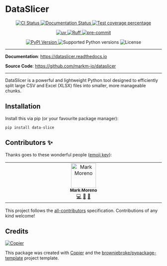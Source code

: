 # DataSlicer

<p align="center">
  <a href="https://github.com/markm-io/dataslicer/actions/workflows/ci.yml?query=branch%3Amain">
    <img src="https://img.shields.io/github/actions/workflow/status/markm-io/dataslicer/ci.yml?branch=main&label=CI&logo=github&style=flat-square" alt="CI Status" >
  </a>
  <a href="https://dataslicer.readthedocs.io">
    <img src="https://img.shields.io/readthedocs/dataslicer.svg?logo=read-the-docs&logoColor=fff&style=flat-square" alt="Documentation Status">
  </a>
  <a href="https://codecov.io/gh/markm-io/dataslicer">
    <img src="https://img.shields.io/codecov/c/github/markm-io/dataslicer.svg?logo=codecov&logoColor=fff&style=flat-square" alt="Test coverage percentage">
  </a>
</p>
<p align="center">
  <a href="https://github.com/astral-sh/uv">
    <img src="https://img.shields.io/endpoint?url=https://raw.githubusercontent.com/astral-sh/uv/main/assets/badge/v0.json" alt="uv">
  </a>
  <a href="https://github.com/astral-sh/ruff">
    <img src="https://img.shields.io/endpoint?url=https://raw.githubusercontent.com/astral-sh/ruff/main/assets/badge/v2.json" alt="Ruff">
  </a>
  <a href="https://github.com/pre-commit/pre-commit">
    <img src="https://img.shields.io/badge/pre--commit-enabled-brightgreen?logo=pre-commit&logoColor=white&style=flat-square" alt="pre-commit">
  </a>
</p>
<p align="center">
  <a href="https://pypi.org/project/data-slice/">
    <img src="https://img.shields.io/pypi/v/data-slice.svg?logo=python&logoColor=fff&style=flat-square" alt="PyPI Version">
  </a>
  <img src="https://img.shields.io/pypi/pyversions/data-slice.svg?style=flat-square&logo=python&amp;logoColor=fff" alt="Supported Python versions">
  <img src="https://img.shields.io/pypi/l/data-slice.svg?style=flat-square" alt="License">
</p>

---

**Documentation**: <a href="https://dataslicer.readthedocs.io" target="_blank">https://dataslicer.readthedocs.io </a>

**Source Code**: <a href="https://github.com/markm-io/dataslicer" target="_blank">https://github.com/markm-io/dataslicer </a>

---

DataSlicer is a powerful and lightweight Python tool designed to efficiently split large CSV and Excel (XLSX) files into smaller, more manageable chunks.

## Installation

Install this via pip (or your favourite package manager):

`pip install data-slice`

## Contributors ✨

Thanks goes to these wonderful people ([emoji key](https://allcontributors.org/docs/en/emoji-key)):

<!-- prettier-ignore-start -->
<!-- ALL-CONTRIBUTORS-LIST:START - Do not remove or modify this section -->
<!-- prettier-ignore-start -->
<!-- markdownlint-disable -->
<table>
  <tbody>
    <tr>
      <td align="center" valign="top" width="14.28%"><a href="https://github.com/markm-io"><img src="https://avatars.githubusercontent.com/u/45011486?v=4?s=80" width="80px;" alt="Mark Moreno"/><br /><sub><b>Mark Moreno</b></sub></a><br /><a href="https://github.com/markm-io/dataslicer/commits?author=markm-io" title="Code">💻</a> <a href="#ideas-markm-io" title="Ideas, Planning, & Feedback">🤔</a> <a href="https://github.com/markm-io/dataslicer/commits?author=markm-io" title="Documentation">📖</a></td>
    </tr>
  </tbody>
</table>

<!-- markdownlint-restore -->
<!-- prettier-ignore-end -->

<!-- ALL-CONTRIBUTORS-LIST:END -->
<!-- prettier-ignore-end -->

This project follows the [all-contributors](https://github.com/all-contributors/all-contributors) specification. Contributions of any kind welcome!

## Credits

[![Copier](https://img.shields.io/endpoint?url=https://raw.githubusercontent.com/copier-org/copier/master/img/badge/badge-grayscale-inverted-border-orange.json)](https://github.com/copier-org/copier)

This package was created with
[Copier](https://copier.readthedocs.io/) and the
[browniebroke/pypackage-template](https://github.com/browniebroke/pypackage-template)
project template.

